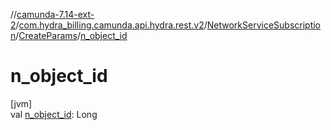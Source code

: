//[camunda-7.14-ext-2](../../../../index.md)/[com.hydra_billing.camunda.api.hydra.rest.v2](../../index.md)/[NetworkServiceSubscription](../index.md)/[CreateParams](index.md)/[n_object_id](n_object_id.md)

# n_object_id

[jvm]\
val [n_object_id](n_object_id.md): Long
